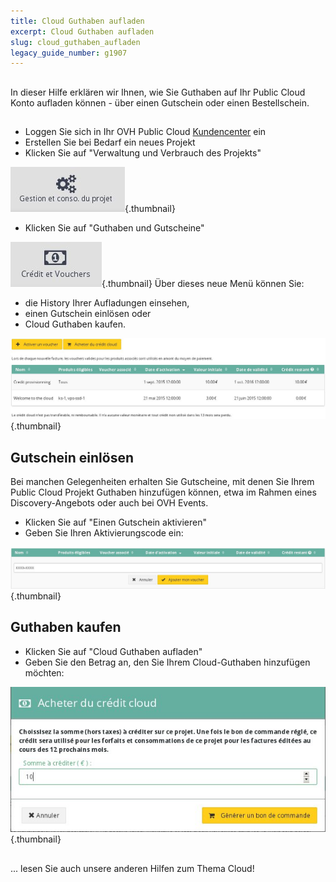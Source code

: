 ```yaml
---
title: Cloud Guthaben aufladen
excerpt: Cloud Guthaben aufladen
slug: cloud_guthaben_aufladen
legacy_guide_number: g1907
---
```



## 
In dieser Hilfe erklären wir Ihnen, wie Sie Guthaben auf Ihr Public Cloud Konto aufladen können - über einen Gutschein oder einen Bestellschein.


## 

- Loggen Sie sich in Ihr OVH Public Cloud [Kundencenter](https://www.ovh.com/manager/cloud/) ein
- Erstellen Sie bei Bedarf ein neues Projekt
- Klicken Sie auf "Verwaltung und Verbrauch des Projekts"



![](images/img_2841.jpg){.thumbnail}

- Klicken Sie auf "Guthaben und Gutscheine"



![](images/img_2842.jpg){.thumbnail}
Über dieses neue Menü können Sie:

- die History Ihrer Aufladungen einsehen,
- einen Gutschein einlösen oder
- Cloud Guthaben kaufen.



![](images/img_2843.jpg){.thumbnail}


## Gutschein einlösen
Bei manchen Gelegenheiten erhalten Sie Gutscheine, mit denen Sie Ihrem Public Cloud Projekt Guthaben hinzufügen können, etwa im Rahmen eines Discovery-Angebots oder auch bei OVH Events.

- Klicken Sie auf "Einen Gutschein aktivieren"
- Geben Sie Ihren Aktivierungscode ein:



![](images/img_2844.jpg){.thumbnail}


## Guthaben kaufen

- Klicken Sie auf "Cloud Guthaben aufladen"
- Geben Sie den Betrag an, den Sie Ihrem Cloud-Guthaben hinzufügen möchten:



![](images/img_2845.jpg){.thumbnail}


## 
... lesen Sie auch unsere anderen Hilfen zum Thema Cloud!

